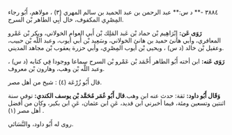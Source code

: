 ٣٨٨٤ -** د س:** عبد الرحمن بن عبد الحميد بن سالم المهري (٣) ، مولاهم، أَبُو رجاء المِصْرِي المكفوف، خال أَبِي الطاهر بْن السرح.

**رَوَى عَن:** إِبْرَاهِيم بْن حماد بْن عَبد المَلِك بْن أَبي العوام الخولاني، وبكر بْن عَمْرو المعافري، وأبي هانئ حميد بن هانئ الخولاني، وسَعِيد بْن أَبي أيوب، وعبد اللَّه بْن حبيب، وعقيل بْن خالد (د س) ، ويحيى بْن أيوب المِصْرِي، وأبي حزرة يعقوب بْن مجاهد المديني.

**رَوَى عَنه:** ابن أخته أَبُو الطاهر أَحْمَد بْن عَمْرو بْن السرح سماعا ووجودا فِي كتابه (د س) ، وعبد اللَّه بْن وهب، وهارون بْن معروف.

قال أَبُو زُرْعَة (٤) : شيخ من أهل مصر.

**وَقَال أَبُو داود:** ثقة: حدث عنه ابن وهب.**قال أَبُو عُمَر مُحَمَّد بْن يوسف الكندي:** توفي سنة اثنتين وتسعين ومئة، فيما أخبرني ابن قديد، عَنِ ابن عثمان، عَنِ ابن بكير، وكان من أفضل أهل مصر (١) .

روى له أَبُو داود، والنَّسَائي.